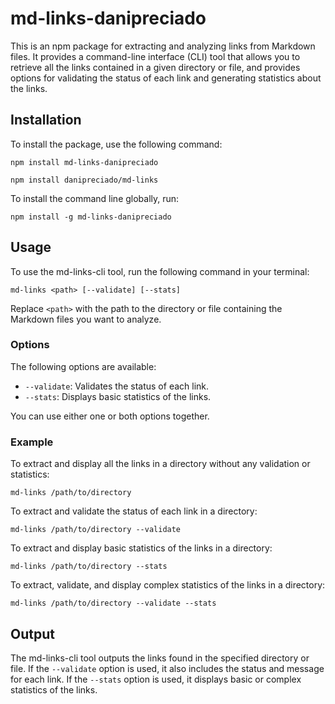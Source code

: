 # md-links-danipreciado

This is an npm package for extracting and analyzing links from Markdown files. It provides a command-line interface (CLI) tool that allows you to retrieve all the links contained in a given directory or file, and provides options for validating the status of each link and generating statistics about the links.

## Installation

To install the package, use the following command:


```
npm install md-links-danipreciado 
```
```
npm install danipreciado/md-links
```

To install the command line globally, run: 


``
npm install -g md-links-danipreciado 
``

## Usage

To use the md-links-cli tool, run the following command in your terminal:

```
md-links <path> [--validate] [--stats]
```

Replace `<path>` with the path to the directory or file containing the Markdown files you want to analyze.

### Options

The following options are available:

- `--validate`: Validates the status of each link.
- `--stats`: Displays basic statistics of the links.

You can use either one or both options together.

### Example

To extract and display all the links in a directory without any validation or statistics:

```
md-links /path/to/directory
```

To extract and validate the status of each link in a directory:

```
md-links /path/to/directory --validate
```

To extract and display basic statistics of the links in a directory:

```
md-links /path/to/directory --stats
```

To extract, validate, and display complex statistics of the links in a directory:

``
md-links /path/to/directory --validate --stats
``
## Output

The md-links-cli tool outputs the links found in the specified directory or file. If the `--validate` option is used, it also includes the status and message for each link. If the `--stats` option is used, it displays basic or complex statistics of the links.

